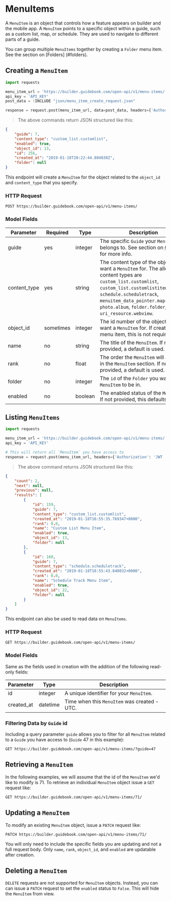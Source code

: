 # MenuItems

A `MenuItem` is an object that controls how a feature appears on builder and the mobile app. A `MenuItem` points to a specific object within a guide, such as a custom list, map, or schedule. They are used to navigate to different parts of a guide.

You can group multiple `MenuItems` together by creating a `Folder` menu item. See the section on [Folders] (#folders).

## Creating a `MenuItem`

```python
import requests

menu_item_url = 'https://builder.guidebook.com/open-api/v1/menu-items/'
api_key = 'API_KEY'
post_data = !INCLUDE "json/menu_item_create_request.json"

response = request.post(menu_item_url, data=post_data, headers={'Authorization': 'JWT ' + api_key}).json()

```

> The above commands return JSON structured like this:

```json
{
    "guide": 7,
    "content_type": "custom_list.customlist",
    "enabled": true,
    "object_id": 13,
    "id": 256,
    "created_at": "2019-01-18T20:22:44.804038Z",
    "folder": null
}

```

This endpoint will create a `MenuItem` for the object related to the `object_id` and `content_type` that you specify.

### HTTP Request

`POST https://builder.guidebook.com/open-api/v1/menu-items/`

### Model Fields

Parameter            | Required  | Type    | Description
---------            | --------  | ------- | -----------
guide                | yes | integer  | The specific `Guide` your `MenuItem` belongs to.  See section on [Guides](#guides) for more info.
content_type  		 | yes | string   | The content type of the object you want a `MenuItem` for. The allowed content types are `custom_list.customlist`, `custom_list.customlistitem`, `schedule.scheduletrack`, `menuitem_data_pointer.mapspointer`, `photo.album`, `folder.folder`, and `uri_resource.webview`.
object_id     		 | sometimes | integer  | The id number of the object you want a `MenuItem` for. If creating a `Map` menu item, this is not required.
name     			 | no | string   | The title of the `MenuItem`. If not provided, a default is used.
rank                 | no  | float  | The order the `MenuItem` will appear in the `MenuItem` section. If not provided, a default is used.
folder				 | no | integer | The `id` of the `Folder` you want this `MenuItem` to be in.
enabled     		 | no | boolean  | The enabled status of the `MenuItem`. If not provided, this defaults to `True`.


## Listing `MenuItems`


```python
import requests

menu_item_url = 'https://builder.guidebook.com/open-api/v1/menu-items/'
api_key = 'API_KEY'

# This will return all `MenuItem` you have access to
response = request.post(menu_item_url, headers={'Authorization': 'JWT ' + api_key}).json()

```

> The above command returns JSON structured like this:

```json
{
	"count": 2,
	"next": null,
	"previous": null,
	"results": [
        {
            "id": 159,
            "guide": 7,
            "content_type": "custom_list.customlist",
            "created_at": "2019-01-18T16:55:35.769347+0000",
            "rank": 0.0,
            "name": "Custom List Menu Item",
            "enabled": true,
            "object_id": 13,
            "folder": null
        },
        {
            "id": 160,
            "guide": 7,
            "content_type": "schedule.scheduletrack",
            "created_at": "2019-01-18T16:55:43.840032+0000",
            "rank": 0.0,
            "name": "Schedule Track Menu Item",
            "enabled": true,
            "object_id": 22,
            "folder": null
        }
	]
}
```


This endpoint can also be used to read data on `MenuItems`.

### HTTP Request

`GET https://builder.guidebook.com/open-api/v1/menu-items/`

### Model Fields

Same as the fields used in creation with the addition of the following read-only fields:

Parameter       | Type    | Description
---------       | ------- | -----------
id              | integer  | A unique identifier for your `MenuItem`.
created_at      | datetime | Time when this `MenuItem` was created - UTC.


### Filtering Data by `Guide` id

Including a query parameter `guide` allows you to filter for all `MenuItem` related to a `Guide` you have access to (`Guide` 47 in this example):

`GET https://builder.guidebook.com/open-api/v1/menu-items/?guide=47`


## Retrieving a `MenuItem`
In the following examples, we will assume that the id of the `MenuItem` we'd like to modify is 71.
To retrieve an individual `MenuItem` object issue a `GET` request like:

`GET https://builder.guidebook.com/open-api/v1/menu-items/71/`


## Updating a `MenuItem`

To modify an existing `MenuItem` object, issue a `PATCH` request like:

`PATCH https://builder.guidebook.com/open-api/v1/menu-items/71/`

You will only need to include the specific fields you are updating and not a full request body. Only `name`, `rank`, `object_id`, and `enabled` are updatable after creation.


## Deleting a `MenuItem`

`DELETE` requests are not supported for `MenuItem` objects. Instead, you can can issue a `PATCH` request to set the `enabled` status to `False`. This will hide the `MenuItem` from view.

